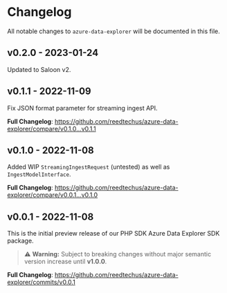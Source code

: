 # Changelog

All notable changes to `azure-data-explorer` will be documented in this file.

## v0.2.0 - 2023-01-24

Updated to Saloon v2.

## v0.1.1 - 2022-11-09

Fix JSON format parameter for streaming ingest API.

**Full Changelog**: https://github.com/reedtechus/azure-data-explorer/compare/v0.1.0...v0.1.1

## v0.1.0 - 2022-11-08

Added WIP `StreamingIngestRequest` (untested) as well as `IngestModelInterface`.

**Full Changelog**: https://github.com/reedtechus/azure-data-explorer/compare/v0.0.1...v0.1.0

## v0.0.1 - 2022-11-08

This is the initial preview release of our PHP SDK Azure Data Explorer SDK package.

> ⚠️ **Warning:** Subject to breaking changes without major semantic version increase until **v1.0.0**.

**Full Changelog**: https://github.com/reedtechus/azure-data-explorer/commits/v0.0.1
